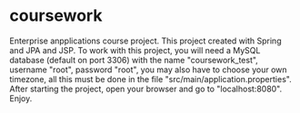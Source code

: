 # coursework
 Enterprise anpplications course project.
 This project created with Spring and JPA and JSP.
 To work with this project, you will need a MySQL database (default on port 3306) with the name "coursework_test", username "root", password "root", you may also have to choose your own timezone, all this must be done in the file "src/main/application.properties".
 After starting the project, open your browser and go to "localhost:8080".
 Enjoy.
